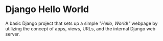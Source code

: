 # Django Hello World

A basic Django project that sets up a simple *"Hello, World!"* webpage by utilizing the concept of apps, views, URLs, and the internal Django web server.